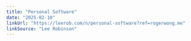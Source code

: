 ```yaml
---
title: "Personal Software"
date: "2025-02-18"
linkUrl: "https://leerob.com/n/personal-software?ref=rogerwong.me"
linkSource: "Lee Robinson"
---
```

